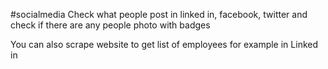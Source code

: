#socialmedia
Check what people post in linked in, facebook, twitter and check if there are any people photo with badges

You can also scrape website to get list of employees for example in Linked in